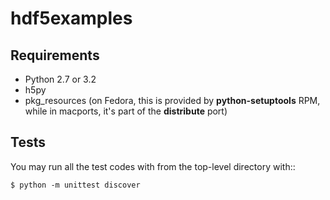 hdf5examples
============

Requirements
------------
* Python 2.7 or 3.2
* h5py
* pkg_resources (on Fedora, this is provided by **python-setuptools** RPM, while in macports, it's part of the **distribute** port)

Tests
-----

You may run all the test codes with from the top-level directory with::

    $ python -m unittest discover
